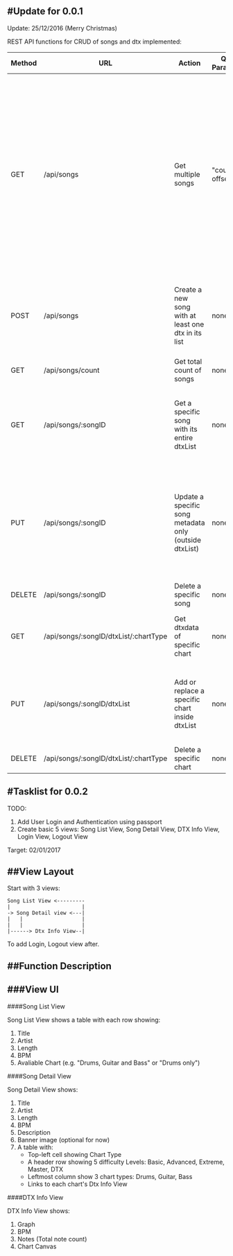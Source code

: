 #Update for 0.0.1
---
Update: 25/12/2016 (Merry Christmas)

REST API functions for CRUD of songs and dtx implemented:

Method | URL	| Action |	Query Parameters |	Request Body |	Outcome |	Response Body |
-------|------|--------|-------------------|---------------|----------|---------------|
GET |	/api/songs |	Get multiple songs	| "count:int, offset:int" |	none	| Success	 | _count_ number of songs documents minus its embedded dtxdata (dtxList) offset by first _offset_ number of songs, an object to indicate if there are more songs down the list or if count is above the cap limit of 1000
POST |	/api/songs |	Create a new song with at least one dtx in its list |	none |	A song object with one dtxList object containing at least one chart object |	Created |	Message: OK
GET |	/api/songs/count |	Get total count of songs	| none	| none	| Success	| count: _number_
GET	| /api/songs/:songID	| Get a specific song with its entire dtxList	| none	| none	| Success	| Metadata of song and the dtxList minus the raw BarGroup data for each dtx
PUT	| /api/songs/:songID	| Update a specific song metadata only (outside dtxList)	| none	| A song object with updated properties, including dtxList. Missing properties means they will not be updated	| Success	| Message: OK
DELETE	| /api/songs/:songID	| Delete a specific song	| none	| none	| Accepted	| Message: OK			
GET	| /api/songs/:songID/dtxList/:chartType	| Get dtxdata of specific chart	| none	| none	| Success	| The chart document of _chartType_ in this dtxList
PUT	| /api/songs/:songID/dtxList | Add or replace a specific chart inside dtxList	| none	| A chart object to replace current chart object or add if it does not exist	| Success	| Message: OK
DELETE	| /api/songs/:songID/dtxList/:chartType	| Delete a specific chart	| none	| none	| Accepted	| Message: OK


#Tasklist for 0.0.2
---
TODO: 
1. Add User Login and Authentication using passport
2. Create basic 5 views: Song List View, Song Detail View, DTX Info View, Login View, Logout View 

Target: 02/01/2017

##View Layout
---

Start with 3 views:

```
Song List View <---------
|                       |
-> Song Detail view <---| 
|   |                   |
|   |                   |
|------> Dtx Info View--|
```

To add Login, Logout view after.

##Function Description
---

###View UI
---

####Song List View

Song List View shows a table with each row showing:  
1. Title  
2. Artist  
3. Length  
4. BPM  
5. Avaliable Chart (e.g. "Drums, Guitar and Bass" or "Drums only")  

####Song Detail View

Song Detail View shows:  
1. Title  
2. Artist  
3. Length  
4. BPM  
5. Description  
6. Banner image (optional for now)  
7. A table with:  
   * Top-left cell showing Chart Type
   * A header row showing 5 difficulty Levels: Basic, Advanced, Extreme, Master, DTX  
   * Leftmost column show 3 chart types: Drums, Guitar, Bass  
   * Links to each chart's Dtx Info View  

####DTX Info View

DTX Info View shows:  
1. Graph  
2. BPM  
3. Notes (Total note count)   
4. Chart Canvas  
